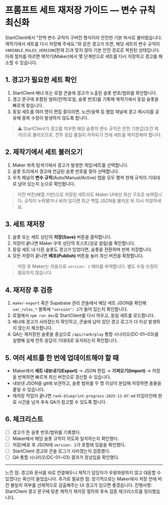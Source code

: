 # 프롬프트 세트 재저장 가이드 — 변수 규칙 최신화

StartClient에서 "전역 변수 규칙이 구버전 형식이라 안전한 기본 파서로 불러왔습니다. 제작기에서 세트를 다시 저장해 주세요."와 같은 경고가 뜨면, 해당 세트의 변수 규칙이 `VARIABLE_RULES_VERSION`(현재 2)과 맞지 않아 기본 안전 경로로 복원된 상태입니다. 아래 절차를 따르면 제작기(Maker)에서 몇 단계만으로 세트를 다시 저장하고 경고를 해소할 수 있습니다.

## 1. 경고가 필요한 세트 확인

1. StartClient 배너 또는 로컬 콘솔에 경고가 노출된 슬롯 번호/범위를 확인합니다.
2. 경고 문구에 포함된 범위(전역/로컬, 슬롯 번호)를 기록해 제작기에서 동일 슬롯을 빠르게 찾습니다.
3. 동일 세트를 여러 명이 편집 중이라면, 노션/슬랙 등 협업 채널에 경고 메시지를 공유해 중복 수정이 발생하지 않도록 합니다.

> ⚠️ StartClient가 경고를 띄우면 해당 슬롯의 변수 규칙은 안전 기본값(조건 제거)으로 불러오므로, 전투 응답 품질이 저하되기 전에 세트를 재저장해야 합니다.

## 2. 제작기에서 세트 불러오기

1. Maker 좌측 탐색기에서 경고가 발생한 게임/세트를 선택합니다.
2. 슬롯 트리에서 경고에 언급된 슬롯 번호를 찾아 선택합니다.
3. 우측 패널의 **변수 규칙**(Auto/Manual/Active) 탭을 모두 펼쳐 현재 규칙이 기대대로 남아 있는지 눈으로 확인합니다.

> 이전 버전(배열 기반)으로 저장된 세트라도 Maker UI에선 최신 구조로 보여집니다. 규칙이 누락됐거나 비어 있다면 최근 백업 JSON을 불러온 뒤 다시 저장하세요.

## 3. 세트 재저장

1. 슬롯 또는 세트 상단의 **저장(Save)** 버튼을 클릭합니다.
2. 저장이 끝나면 Maker 우측 상단의 토스트(성공 알림)를 확인합니다.
3. 동일 세트 내 다른 슬롯도 경고가 있었다면, 슬롯을 전환하며 반복 저장합니다.
4. 모든 저장이 끝나면 **배포(Publish)** 버튼을 눌러 최신 버전을 확정합니다.

> 저장 후 Maker는 자동으로 `version: 2` 메타를 부여합니다. 별도 수동 수정이 필요하지 않습니다.

## 4. 재저장 후 검증

1. `maker-export` 혹은 Supabase 관리 콘솔에서 해당 세트 JSON을 확인해 `var_rules_*` 블록에 `"version": 2`가 들어 있는지 확인합니다.
2. 로컬에서 `npm run dev`로 StartClient를 다시 띄우고, 동일 세트를 로드합니다.
3. 배너에 경고가 사라졌는지 확인하고, 콘솔에 남아 있던 경고 로그가 더 이상 발생하지 않는지 체크합니다.
4. QA는 재저장된 슬롯을 중심으로 `/api/rank/play` 통합 시나리오(DC-01~03)를 실행해 실제 전투 응답이 기대대로 유지되는지 확인합니다.

## 5. 여러 세트를 한 번에 업데이트해야 할 때

- Maker에서 **세트 내보내기(Export)** → JSON 편집 → **가져오기(Import)** → 저장을 반복하면 빠르게 최신 버전으로 갱신할 수 있습니다.
- 내보낸 JSON을 git에 보관하고, 슬롯 범위를 두 명 이상이 분담해 저장하면 충돌을 줄일 수 있습니다.
- 재저장 작업이 끝나면 `rank-blueprint-progress-2025-11-07.md` 타임라인에 완료 시간을 남겨 후속 QA가 참고할 수 있도록 합니다.

## 6. 체크리스트

- [ ] 경고가 뜬 슬롯 번호/범위를 기록했다.
- [ ] Maker에서 해당 슬롯 규칙이 의도와 일치하는지 확인했다.
- [ ] 저장/배포 후 JSON에 `version: 2`가 포함돼 있음을 확인했다.
- [ ] StartClient 경고와 콘솔 로그가 사라졌는지 검증했다.
- [ ] QA 통합 시나리오(DC-01~03) 결과가 정상임을 확인했다.

---

느낀 점: 경고와 문서를 바로 연결해두니 제작기 담당자가 우왕좌왕하지 않고 대응할 수 있겠다는 확신이 들었습니다.
추가로 필요한 점: 장기적으로는 Maker에서 저장 전에 버전 불일치 여부를 선제적으로 검출해주는 UI 경고가 있으면 좋겠습니다.
진행사항: StartClient 경고 문구에 맞춘 제작기 재저장 절차와 후속 검증 체크리스트를 정리했습니다.
